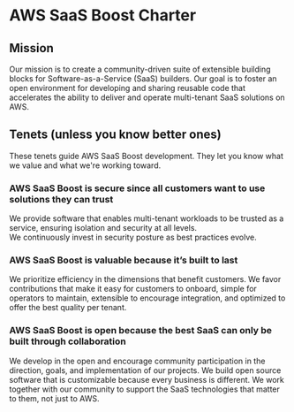 # AWS SaaS Boost Charter

## Mission

Our mission is to create a community-driven suite of extensible building blocks for Software-as-a-Service (SaaS) builders. Our goal is to foster an open environment for developing and sharing reusable code that accelerates the ability to deliver and operate multi-tenant SaaS solutions on AWS.

## Tenets (unless you know better ones)

These tenets guide AWS SaaS Boost development. They let you know what we value and what we're working toward.

### AWS SaaS Boost is secure since all customers want to use solutions they can trust

We provide software that enables multi-tenant workloads to be trusted as a service, ensuring isolation and security at all levels.  
We continuously invest in security posture as best practices evolve.

### AWS SaaS Boost is valuable because it’s built to last

We prioritize efficiency in the dimensions that benefit customers. 
We favor contributions that make it easy for customers to onboard, simple for operators to maintain, extensible to encourage integration, and optimized to offer the best quality per tenant.

### AWS SaaS Boost is open because the best SaaS can only be built through collaboration

We develop in the open and encourage community participation in the direction, goals, and implementation of our projects. 
We build open source software that is customizable because every business is different. 
We work together with our community to support the SaaS technologies that matter to them, not just to AWS.
